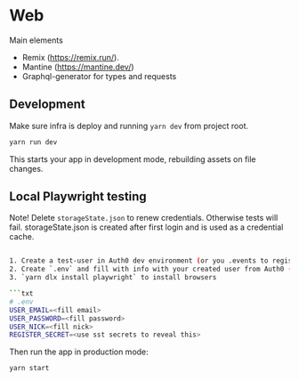# Web

Main elements

* Remix (https://remix.run/).
* Mantine (https://mantine.dev/)
* Graphql-generator for types and requests

## Development

Make sure infra is deploy and running `yarn dev` from project root.

```sh
yarn run dev
```

This starts your app in development mode, rebuilding assets on file changes.

## Local Playwright testing

Note! Delete `storageState.json` to renew credentials. Otherwise tests will fail. 
storageState.json is created after first login and is used as a credential cache.

```sh

1. Create a test-user in Auth0 dev environment (or you .events to register a new user)
2. Create `.env` and fill with info with your created user from Auth0 (see below)
3. `yarn dlx install playwright` to install browsers

```txt
# .env
USER_EMAIL=<fill email>
USER_PASSWORD=<fill password>
USER_NICK=<fill nick>
REGISTER_SECRET=<use sst secrets to reveal this>
```

Then run the app in production mode:

```sh
yarn start
```
